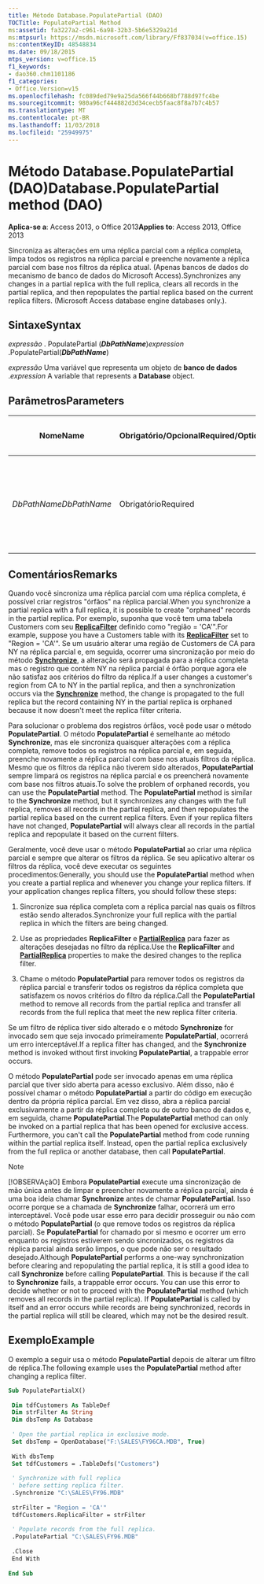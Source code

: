 ```yaml
---
title: Método Database.PopulatePartial (DAO)
TOCTitle: PopulatePartial Method
ms:assetid: fa3227a2-c961-6a98-32b3-5b6e5329a21d
ms:mtpsurl: https://msdn.microsoft.com/library/Ff837034(v=office.15)
ms:contentKeyID: 48548834
ms.date: 09/18/2015
mtps_version: v=office.15
f1_keywords:
- dao360.chm1101186
f1_categories:
- Office.Version=v15
ms.openlocfilehash: fc089ded79e9a25da566f44b668bf788d97fc4be
ms.sourcegitcommit: 980a96cf444882d3d34cecb5faac8f8a7b7c4b57
ms.translationtype: MT
ms.contentlocale: pt-BR
ms.lasthandoff: 11/03/2018
ms.locfileid: "25949975"
---
```

# <a name="databasepopulatepartial-method-dao"></a><span data-ttu-id="09f20-102">Método Database.PopulatePartial (DAO)</span><span class="sxs-lookup"><span data-stu-id="09f20-102">Database.PopulatePartial method (DAO)</span></span>

<span data-ttu-id="09f20-103">**Aplica-se a**: Access 2013, o Office 2013</span><span class="sxs-lookup"><span data-stu-id="09f20-103">**Applies to**: Access 2013, Office 2013</span></span>

<span data-ttu-id="09f20-p101">Sincroniza as alterações em uma réplica parcial com a réplica completa, limpa todos os registros na réplica parcial e preenche novamente a réplica parcial com base nos filtros da réplica atual. (Apenas bancos de dados do mecanismo de banco de dados do Microsoft Access).</span><span class="sxs-lookup"><span data-stu-id="09f20-p101">Synchronizes any changes in a partial replica with the full replica, clears all records in the partial replica, and then repopulates the partial replica based on the current replica filters. (Microsoft Access database engine databases only.).</span></span>

## <a name="syntax"></a><span data-ttu-id="09f20-106">Sintaxe</span><span class="sxs-lookup"><span data-stu-id="09f20-106">Syntax</span></span>

<span data-ttu-id="09f20-107">*expressão* . PopulatePartial (***DbPathName***)</span><span class="sxs-lookup"><span data-stu-id="09f20-107">*expression* .PopulatePartial(***DbPathName***)</span></span>

<span data-ttu-id="09f20-108">*expressão* Uma variável que representa um objeto de **banco de dados** .</span><span class="sxs-lookup"><span data-stu-id="09f20-108">*expression* A variable that represents a **Database** object.</span></span>

## <a name="parameters"></a><span data-ttu-id="09f20-109">Parâmetros</span><span class="sxs-lookup"><span data-stu-id="09f20-109">Parameters</span></span>

<table>
<colgroup>
<col style="width: 25%" />
<col style="width: 25%" />
<col style="width: 25%" />
<col style="width: 25%" />
</colgroup>
<thead>
<tr class="header">
<th><p><span data-ttu-id="09f20-110">Nome</span><span class="sxs-lookup"><span data-stu-id="09f20-110">Name</span></span></p></th>
<th><p><span data-ttu-id="09f20-111">Obrigatório/Opcional</span><span class="sxs-lookup"><span data-stu-id="09f20-111">Required/Optional</span></span></p></th>
<th><p><span data-ttu-id="09f20-112">Tipo de dados</span><span class="sxs-lookup"><span data-stu-id="09f20-112">Data Type</span></span></p></th>
<th><p><span data-ttu-id="09f20-113">Descrição</span><span class="sxs-lookup"><span data-stu-id="09f20-113">Description</span></span></p></th>
</tr>
</thead>
<tbody>
<tr class="odd">
<td><p><span data-ttu-id="09f20-114"><em>DbPathName</em></span><span class="sxs-lookup"><span data-stu-id="09f20-114"><em>DbPathName</em></span></span></p></td>
<td><p><span data-ttu-id="09f20-115">Obrigatório</span><span class="sxs-lookup"><span data-stu-id="09f20-115">Required</span></span></p></td>
<td><p><span data-ttu-id="09f20-116"><strong>Cadeia de caracteres</strong></span><span class="sxs-lookup"><span data-stu-id="09f20-116"><strong>String</strong></span></span></p></td>
<td><p><span data-ttu-id="09f20-117">O caminho e o nome da réplica completa a partir da qual os registros serão preenchidos.</span><span class="sxs-lookup"><span data-stu-id="09f20-117">The path and name of the full replica from which to populate records.</span></span></p></td>
</tr>
</tbody>
</table>


## <a name="remarks"></a><span data-ttu-id="09f20-118">Comentários</span><span class="sxs-lookup"><span data-stu-id="09f20-118">Remarks</span></span>

<span data-ttu-id="09f20-119">Quando você sincroniza uma réplica parcial com uma réplica completa, é possível criar registros "órfãos" na réplica parcial.</span><span class="sxs-lookup"><span data-stu-id="09f20-119">When you synchronize a partial replica with a full replica, it is possible to create "orphaned" records in the partial replica.</span></span> <span data-ttu-id="09f20-120">Por exemplo, suponha que você tem uma tabela Customers com seu **[ReplicaFilter](tabledef-replicafilter-property-dao.md)** definido como "região = 'CA'".</span><span class="sxs-lookup"><span data-stu-id="09f20-120">For example, suppose you have a Customers table with its **[ReplicaFilter](tabledef-replicafilter-property-dao.md)** set to "Region = 'CA'".</span></span> <span data-ttu-id="09f20-121">Se um usuário alterar uma região de Customers de CA para NY na réplica parcial e, em seguida, ocorrer uma sincronização por meio do método **[Synchronize](database-synchronize-method-dao.md)**, a alteração será propagada para a réplica completa mas o registro que contém NY na réplica parcial é órfão porque agora ele não satisfaz aos critérios do filtro da réplica.</span><span class="sxs-lookup"><span data-stu-id="09f20-121">If a user changes a customer's region from CA to NY in the partial replica, and then a synchronization occurs via the **[Synchronize](database-synchronize-method-dao.md)** method, the change is propagated to the full replica but the record containing NY in the partial replica is orphaned because it now doesn't meet the replica filter criteria.</span></span>

<span data-ttu-id="09f20-p103">Para solucionar o problema dos registros órfãos, você pode usar o método **PopulatePartial**. O método **PopulatePartial** é semelhante ao método **Synchronize**, mas ele sincroniza quaisquer alterações com a réplica completa, remove todos os registros na réplica parcial e, em seguida, preenche novamente a réplica parcial com base nos atuais filtros da réplica. Mesmo que os filtros da réplica não tiverem sido alterados, **PopulatePartial** sempre limpará os registros na réplica parcial e os preencherá novamente com base nos filtros atuais.</span><span class="sxs-lookup"><span data-stu-id="09f20-p103">To solve the problem of orphaned records, you can use the **PopulatePartial** method. The **PopulatePartial** method is similar to the **Synchronize** method, but it synchronizes any changes with the full replica, removes all records in the partial replica, and then repopulates the partial replica based on the current replica filters. Even if your replica filters have not changed, **PopulatePartial** will always clear all records in the partial replica and repopulate it based on the current filters.</span></span>

<span data-ttu-id="09f20-p104">Geralmente, você deve usar o método **PopulatePartial** ao criar uma réplica parcial e sempre que alterar os filtros da réplica. Se seu aplicativo alterar os filtros da réplica, você deve executar os seguintes procedimentos:</span><span class="sxs-lookup"><span data-stu-id="09f20-p104">Generally, you should use the **PopulatePartial** method when you create a partial replica and whenever you change your replica filters. If your application changes replica filters, you should follow these steps:</span></span>

1.  <span data-ttu-id="09f20-127">Sincronize sua réplica completa com a réplica parcial nas quais os filtros estão sendo alterados.</span><span class="sxs-lookup"><span data-stu-id="09f20-127">Synchronize your full replica with the partial replica in which the filters are being changed.</span></span>

2.  <span data-ttu-id="09f20-128">Use as propriedades **ReplicaFilter** e **[PartialReplica](relation-partialreplica-property-dao.md)** para fazer as alterações desejadas no filtro da réplica.</span><span class="sxs-lookup"><span data-stu-id="09f20-128">Use the **ReplicaFilter** and **[PartialReplica](relation-partialreplica-property-dao.md)** properties to make the desired changes to the replica filter.</span></span>

3.  <span data-ttu-id="09f20-129">Chame o método **PopulatePartial** para remover todos os registros da réplica parcial e transferir todos os registros da réplica completa que satisfazem os novos critérios do filtro da réplica.</span><span class="sxs-lookup"><span data-stu-id="09f20-129">Call the **PopulatePartial** method to remove all records from the partial replica and transfer all records from the full replica that meet the new replica filter criteria.</span></span>

<span data-ttu-id="09f20-130">Se um filtro de réplica tiver sido alterado e o método **Synchronize** for invocado sem que seja invocado primeiramente **PopulatePartial**, ocorrerá um erro interceptável.</span><span class="sxs-lookup"><span data-stu-id="09f20-130">If a replica filter has changed, and the **Synchronize** method is invoked without first invoking **PopulatePartial**, a trappable error occurs.</span></span>

<span data-ttu-id="09f20-p105">O método **PopulatePartial** pode ser invocado apenas em uma réplica parcial que tiver sido aberta para acesso exclusivo. Além disso, não é possível chamar o método **PopulatePartial** a partir do código em execução dentro da própria réplica parcial. Em vez disso, abra a réplica parcial exclusivamente a partir da réplica completa ou de outro banco de dados e, em seguida, chame **PopulatePartial**.</span><span class="sxs-lookup"><span data-stu-id="09f20-p105">The **PopulatePartial** method can only be invoked on a partial replica that has been opened for exclusive access. Furthermore, you can't call the **PopulatePartial** method from code running within the partial replica itself. Instead, open the partial replica exclusively from the full replica or another database, then call **PopulatePartial**.</span></span>


> [!NOTE]
> <span data-ttu-id="09f20-p106">[!OBSERVAçãO] Embora **PopulatePartial** execute uma sincronização de mão única antes de limpar e preencher novamente a réplica parcial, ainda é uma boa ideia chamar **Synchronize** antes de chamar **PopulatePartial**. Isso ocorre porque se a chamada de **Synchronize** falhar, ocorrerá um erro interceptável. Você pode usar esse erro para decidir prosseguir ou não com o método **PopulatePartial** (o que remove todos os registros da réplica parcial). Se **PopulatePartial** for chamado por si mesmo e ocorrer um erro enquanto os registros estiverem sendo sincronizados, os registros da réplica parcial ainda serão limpos, o que pode não ser o resultado desejado.</span><span class="sxs-lookup"><span data-stu-id="09f20-p106">Although **PopulatePartial** performs a one-way synchronization before clearing and repopulating the partial replica, it is still a good idea to call **Synchronize** before calling **PopulatePartial**. This is because if the call to **Synchronize** fails, a trappable error occurs. You can use this error to decide whether or not to proceed with the **PopulatePartial** method (which removes all records in the partial replica). If **PopulatePartial** is called by itself and an error occurs while records are being synchronized, records in the partial replica will still be cleared, which may not be the desired result.</span></span>



## <a name="example"></a><span data-ttu-id="09f20-138">Exemplo</span><span class="sxs-lookup"><span data-stu-id="09f20-138">Example</span></span>

<span data-ttu-id="09f20-139">O exemplo a seguir usa o método **PopulatePartial** depois de alterar um filtro de réplica.</span><span class="sxs-lookup"><span data-stu-id="09f20-139">The following example uses the **PopulatePartial** method after changing a replica filter.</span></span>

```vb 
Sub PopulatePartialX() 
 
 Dim tdfCustomers As TableDef 
 Dim strFilter As String 
 Dim dbsTemp As Database 
 
 ' Open the partial replica in exclusive mode. 
 Set dbsTemp = OpenDatabase("F:\SALES\FY96CA.MDB", True) 
 
 With dbsTemp 
 Set tdfCustomers = .TableDefs("Customers") 
 
 ' Synchronize with full replica 
 ' before setting replica filter. 
 .Synchronize "C:\SALES\FY96.MDB" 
 
 strFilter = "Region = 'CA'" 
 tdfCustomers.ReplicaFilter = strFilter 
 
 ' Populate records from the full replica. 
 .PopulatePartial "C:\SALES\FY96.MDB" 
 
 .Close 
 End With 
 
End Sub 
 
```

